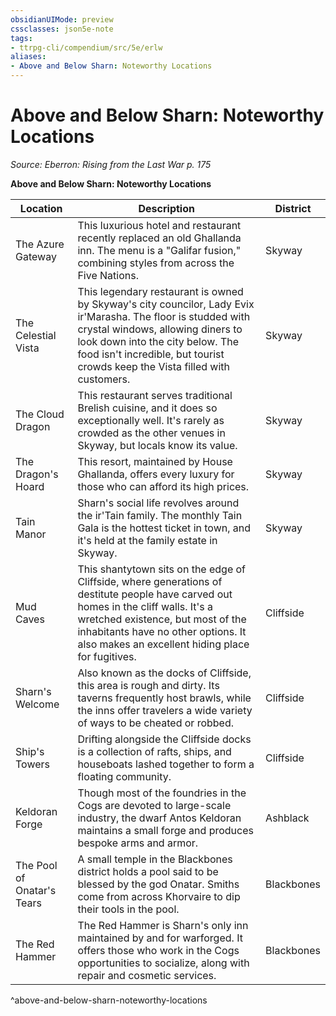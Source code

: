 ```yaml
---
obsidianUIMode: preview
cssclasses: json5e-note
tags:
- ttrpg-cli/compendium/src/5e/erlw
aliases:
- Above and Below Sharn: Noteworthy Locations
---
```

# Above and Below Sharn: Noteworthy Locations
*Source: Eberron: Rising from the Last War p. 175* 

**Above and Below Sharn: Noteworthy Locations**

| Location | Description | District |
|----------|-------------|----------|
| The Azure Gateway | This luxurious hotel and restaurant recently replaced an old Ghallanda inn. The menu is a "Galifar fusion," combining styles from across the Five Nations. | Skyway |
| The Celestial Vista | This legendary restaurant is owned by Skyway's city councilor, Lady Evix ir'Marasha. The floor is studded with crystal windows, allowing diners to look down into the city below. The food isn't incredible, but tourist crowds keep the Vista filled with customers. | Skyway |
| The Cloud Dragon | This restaurant serves traditional Brelish cuisine, and it does so exceptionally well. It's rarely as crowded as the other venues in Skyway, but locals know its value. | Skyway |
| The Dragon's Hoard | This resort, maintained by House Ghallanda, offers every luxury for those who can afford its high prices. | Skyway |
| Tain Manor | Sharn's social life revolves around the ir'Tain family. The monthly Tain Gala is the hottest ticket in town, and it's held at the family estate in Skyway. | Skyway |
| Mud Caves | This shantytown sits on the edge of Cliffside, where generations of destitute people have carved out homes in the cliff walls. It's a wretched existence, but most of the inhabitants have no other options. It also makes an excellent hiding place for fugitives. | Cliffside |
| Sharn's Welcome | Also known as the docks of Cliffside, this area is rough and dirty. Its taverns frequently host brawls, while the inns offer travelers a wide variety of ways to be cheated or robbed. | Cliffside |
| Ship's Towers | Drifting alongside the Cliffside docks is a collection of rafts, ships, and houseboats lashed together to form a floating community. | Cliffside |
| Keldoran Forge | Though most of the foundries in the Cogs are devoted to large-scale industry, the dwarf Antos Keldoran maintains a small forge and produces bespoke arms and armor. | Ashblack |
| The Pool of Onatar's Tears | A small temple in the Blackbones district holds a pool said to be blessed by the god Onatar. Smiths come from across Khorvaire to dip their tools in the pool. | Blackbones |
| The Red Hammer | The Red Hammer is Sharn's only inn maintained by and for warforged. It offers those who work in the Cogs opportunities to socialize, along with repair and cosmetic services. | Blackbones |
^above-and-below-sharn-noteworthy-locations